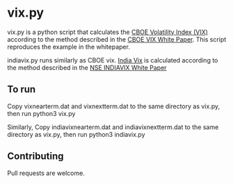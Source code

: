 # vix.py

vix.py is a python script that calculates the [CBOE Volatility Index (VIX)](https://markets.cboe.com/tradable_products/vix/) according to the method described in the [CBOE VIX White Paper](https://www.math.wustl.edu/~victor/classes/ma456/vixwhite.pdf).
This script reproduces the example in the whitepaper.

indiavix.py runs similarly as CBOE vix.
[India Vix](https://www.nseindia.com/products-services/indices-indiavix-index) is calculated according to the method described in the [NSE INDIAVIX White Paper](https://nsearchives.nseindia.com/web/sites/default/files/inline-files/white_paper_IndiaVIX.pdf) 
## To run

Copy vixnearterm.dat and vixnextterm.dat to the same directory as vix.py, then run python3 vix.py

Similarly, Copy indiavixnearterm.dat and indiavixnextterm.dat to the same directory as vix.py, then run python3 indiavix.py

## Contributing

Pull requests are welcome.
